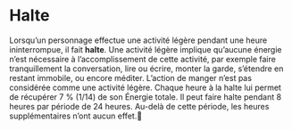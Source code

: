 # Halte

Lorsqu’un personnage effectue une activité légère pendant une heure ininterrompue, il fait **halte**. Une activité légère implique qu’aucune énergie n’est nécessaire à l’accomplissement de cette activité, par exemple faire tranquillement la conversation, lire ou écrire, monter la garde, s’étendre en restant immobile, ou encore méditer. L’action de manger n’est pas considérée comme une activité légère. Chaque heure à la halte lui permet de récupérer 7 % (1/14) de son Énergie totale. Il peut faire halte pendant 8 heures par période de 24 heures. Au-delà de cette période, les heures supplémentaires n’ont aucun effet.🚧
